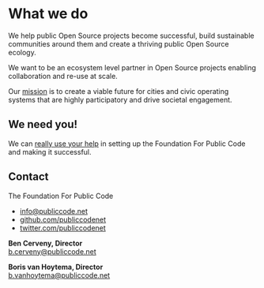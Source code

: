 # What we do

We help public Open Source projects become successful, build sustainable communities around them and create a thriving public Open Source ecology.

We want to be an ecosystem level partner in Open Source projects enabling collaboration and re-use at scale.

Our [mission](mission/index.md) is to create a viable future for cities and civic operating systems that are highly participatory and drive societal engagement.

## We need you!

We can [really use your help](CONTRIBUTING.md) in setting up the Foundation For Public Code and making it successful.

## Contact

The Foundation For Public Code

* [info@publiccode.net](mailto:info@publiccode.net)
* [github.com/publiccodenet](https://github.com/publiccodenet)
* [twitter.com/publiccodenet](https://twitter.com/publiccodenet)

**Ben Cerveny, Director**  
[b.cerveny@publiccode.net](mailto:b.cerveny@publiccode.net)

**Boris van Hoytema, Director**  
[b.vanhoytema@publiccode.net](mailto:b.vanhoytema@publiccode.net)
